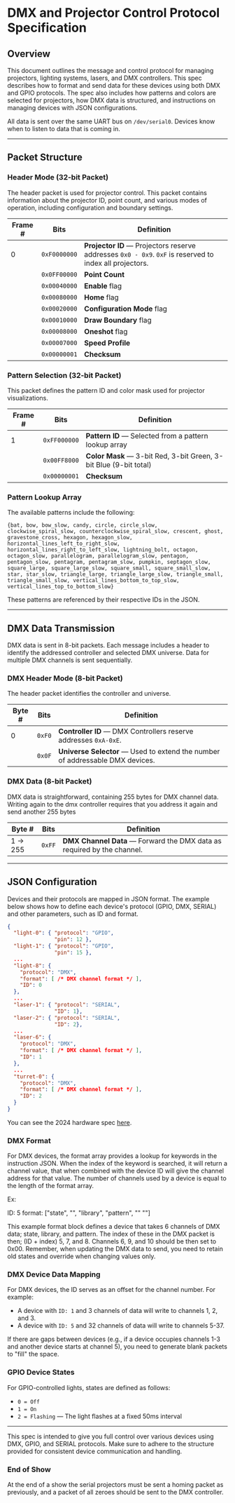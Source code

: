 # DMX and Projector Control Protocol Specification

## Overview

This document outlines the message and control protocol for managing projectors, lighting systems, lasers, and DMX controllers. This spec describes how to format and send data for these devices using both DMX and GPIO protocols. The spec also includes how patterns and colors are selected for projectors, how DMX data is structured, and instructions on managing devices with JSON configurations.

All data is sent over the same UART bus on `/dev/serial0`. Devices know when to listen to data that is coming in.

---

## Packet Structure

### **Header Mode (32-bit Packet)**

The header packet is used for projector control. This packet contains information about the projector ID, point count, and various modes of operation, including configuration and boundary settings.

| Frame # | Bits               | Definition                                                                                          |
|---------|--------------------|-----------------------------------------------------------------------------------------------------|
| 0       | `0xF0000000`        | **Projector ID** — Projectors reserve addresses `0x0 - 0x9`. `0xF` is reserved to index all projectors. |
|         | `0x0FF00000`        | **Point Count**                                                                                     |
|         | `0x00040000`        | **Enable** flag                                                                                     |
|         | `0x00080000`        | **Home** flag                                                                                       |
|         | `0x00020000`        | **Configuration Mode** flag                                                                         |
|         | `0x00010000`        | **Draw Boundary** flag                                                                              |
|         | `0x00008000`        | **Oneshot** flag                                                                                    |
|         | `0x00007000`        | **Speed Profile**                                                                                   |
|         | `0x00000001`        | **Checksum**                                                                                        |

### **Pattern Selection (32-bit Packet)**

This packet defines the pattern ID and color mask used for projector visualizations.

| Frame # | Bits             | Definition                                                          |
|---------|------------------|---------------------------------------------------------------------|
| 1       | `0xFF000000`      | **Pattern ID** — Selected from a pattern lookup array               |
|         | `0x00FF8000`      | **Color Mask** — 3-bit Red, 3-bit Green, 3-bit Blue (9-bit total)   |
|         | `0x00000001`      | **Checksum**                                                       |

### **Pattern Lookup Array**

The available patterns include the following:

```text
{bat, bow, bow_slow, candy, circle, circle_slow, clockwise_spiral_slow, counterclockwise_spiral_slow, crescent, ghost, gravestone_cross, hexagon, hexagon_slow, horizontal_lines_left_to_right_slow, horizontal_lines_right_to_left_slow, lightning_bolt, octagon, octagon_slow, parallelogram, parallelogram_slow, pentagon, pentagon_slow, pentagram, pentagram_slow, pumpkin, septagon_slow, square_large, square_large_slow, square_small, square_small_slow, star, star_slow, triangle_large, triangle_large_slow, triangle_small, triangle_small_slow, vertical_lines_bottom_to_top_slow, vertical_lines_top_to_bottom_slow}
```

These patterns are referenced by their respective IDs in the JSON.

---

## DMX Data Transmission

DMX data is sent in 8-bit packets. Each message includes a header to identify the addressed controller and selected DMX universe. Data for multiple DMX channels is sent sequentially.

### **DMX Header Mode (8-bit Packet)**

The header packet identifies the controller and universe.

| Byte #  | Bits          | Definition                                                                 |
|---------|---------------|----------------------------------------------------------------------------|
| 0       | `0xF0`        | **Controller ID** — DMX Controllers reserve addresses `0xA-0xE`.            |
|         | `0x0F`        | **Universe Selector** — Used to extend the number of addressable DMX devices. |

### **DMX Data (8-bit Packet)**

DMX data is straightforward, containing 255 bytes for DMX channel data. Writing again to the dmx controller requires that you address it again and send another 255 bytes

| Byte #  | Bits          | Definition                                                                 |
|---------|---------------|----------------------------------------------------------------------------|
| 1 -> 255  | `0xFF`        | **DMX Channel Data** — Forward the DMX data as required by the channel.     |

---

## JSON Configuration

Devices and their protocols are mapped in JSON format. The example below shows how to define each device's protocol (GPIO, DMX, SERIAL) and other parameters, such as ID and format.

```json
{
  "light-0": { "protocol": "GPIO", 
               "pin": 12 },
  "light-1": { "protocol": "GPIO", 
               "pin": 15 },
  ...
  "light-8": { 
    "protocol": "DMX", 
    "format": [ /* DMX channel format */ ], 
    "ID": 0 
  },
  ...
  "laser-1": { "protocol": "SERIAL",
               "ID": 1},
  "laser-2": { "protocol": "SERIAL", 
               "ID": 2},
  ...
  "laser-6": { 
    "protocol": "DMX", 
    "format": [ /* DMX channel format */ ], 
    "ID": 1 
  },
  ...
  "turret-0": { 
    "protocol": "DMX", 
    "format": [ /* DMX channel format */ ], 
    "ID": 2 
  }
}
```

You can see the 2024 hardware spec [here](https://gist.github.com/AngelOnFira/5fded8e144a2c716e5685398c16081d1).

### **DMX Format**

For DMX devices, the format array provides a lookup for keywords in the instruction JSON. When the index of the keyword is searched, it will return a channel value, that when combined with the device ID will give the channel address for that value. The number of channels used by a device is equal to the length of the format array.

Ex: 

ID: 5
format: ["state", "", "library", "pattern", "" ""]

This example format block defines a device that takes 6 channels of DMX data; state, library, and pattern. The index of these in the DMX packet is then; (ID + index) 5, 7, and 8. Channels 6, 9, and 10 should be then set to 0x00. Remember, when updating the DMX data to send, you need to retain old states and override when changing values only.

### **DMX Device Data Mapping**

For DMX devices, the ID serves as an offset for the channel number. For example:

- A device with `ID: 1` and 3 channels of data will write to channels 1, 2, and 3.
- A device with `ID: 5` and 32 channels of data will write to channels 5-37.

If there are gaps between devices (e.g., if a device occupies channels 1-3 and another device starts at channel 5), you need to generate blank packets to "fill" the space.

### **GPIO Device States**

For GPIO-controlled lights, states are defined as follows:

- `0 = Off`
- `1 = On`
- `2 = Flashing` — The light flashes at a fixed 50ms interval

---

This spec is intended to give you full control over various devices using DMX, GPIO, and SERIAL protocols. Make sure to adhere to the structure provided for consistent device communication and handling.

### **End of Show**

At the end of a show the serial projectors must be sent a homing packet as previously, and a packet of all zeroes should be sent to the DMX controller.